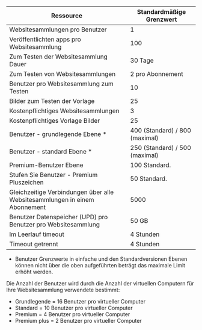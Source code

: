 
|Ressource | Standardmäßige Grenzwert|
|--------------|--------|
|Websitesammlungen pro Benutzer| 1|
|Veröffentlichten apps pro Websitesammlung| 100|
|Zum Testen der Websitesammlung Dauer| 30 Tage|
|Zum Testen von Websitesammlungen| 2 pro Abonnement|
|Benutzer pro Websitesammlung zum Testen| 10|
|Bilder zum Testen der Vorlage| 25|
|Kostenpflichtiges Websitesammlungen| 3 |
|Kostenpflichtiges Vorlage Bilder| 25|
|Benutzer - grundlegende Ebene *| 400 (Standard) / 800 (maximal)|
|Benutzer - standard Ebene *| 250 (Standard) / 500 (maximal)|
|Premium-Benutzer Ebene| 100 Standard.|
|Stufen Sie Benutzer - Premium Pluszeichen | 50 Standard.|
|Gleichzeitige Verbindungen über alle Websitesammlungen in einem Abonnement| 5000|
|Benutzer Datenspeicher (UPD) pro Benutzer pro Websitesammlung| 50 GB|
|Im Leerlauf timeout| 4 Stunden|
|Timeout getrennt| 4 Stunden|

* Benutzer Grenzwerte in einfache und den Standardversionen Ebenen können nicht über die oben aufgeführten beträgt das maximale Limit erhöht werden. 

Die Anzahl der Benutzer wird durch die Anzahl der virtuellen Computern für Ihre Websitesammlung verwendete bestimmt:

- Grundlegende = 16 Benutzer pro virtueller Computer
- Standard = 10 Benutzer pro virtueller Computer
- Premium = 4 Benutzer pro virtueller Computer
- Premium plus = 2 Benutzer pro virtueller Computer

